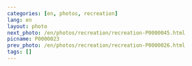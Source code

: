 ```yaml
---
categories: [en, photos, recreation]
lang: en
layout: photo
next_photo: /en/photos/recreation/recreation-P0000045.html
picname: P0000023
prev_photo: /en/photos/recreation/recreation-P0000026.html
tags: []
---
```

